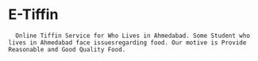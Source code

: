 # E-Tiffin

      Online Tiffin Service for Who Lives in Ahmedabad. Some Student who lives in Ahmedabad face issuesregarding food. Our motive is Provide Reasonable and Good Quality Food.
